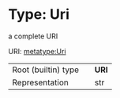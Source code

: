 
# Type: Uri


a complete URI

URI: [metatype:Uri](https://w3id.org/linkml/meta/types/Uri)

|  |  |  |
| --- | --- | --- |
| Root (builtin) type | | **URI** |
| Representation | | str |
